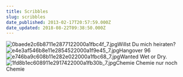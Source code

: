 ```yaml
---
title: Scribbles
slug: scribbles
date_published: 2013-02-17T20:57:59.000Z
date_updated: 2018-08-22T09:38:50.000Z
---
```


![0baede2c6b8711e2877122000a1fbc4f_7.jpg](__GHOST_URL__/Krafft-Prinzmetal/skalen/assets_c/2013/02/0baede2c6b8711e2877122000a1fbc4f_7-thumb-580x580-404.jpg)Willst Du mich heiraten?
![e4e3af546b8e11e2854522000a1f9e45_7.jpg](__GHOST_URL__/Krafft-Prinzmetal/skalen/assets_c/2013/02/e4e3af546b8e11e2854522000a1f9e45_7-thumb-580x580-402.jpg)Hangover 96
![e746ba9c608b11e282e022000a1fbc68_7.jpg](__GHOST_URL__/Krafft-Prinzmetal/skalen/assets_c/2013/02/e746ba9c608b11e282e022000a1fbc68_7-thumb-580x580-406.jpg)Wanted Wet or Dry.
![1fd8b1ec608911e2917422000a1fb30b_7.jpg](__GHOST_URL__/Krafft-Prinzmetal/skalen/assets_c/2013/02/1fd8b1ec608911e2917422000a1fb30b_7-thumb-580x580-408.jpg)Chemie Chemie nur noch Chemie
